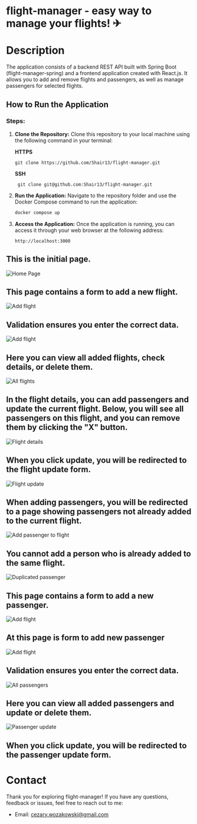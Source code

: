 # flight-manager - easy way to manage your flights! ✈

# Description

The application consists of a backend REST API built with Spring Boot (flight-manager-spring) and a frontend application created with React.js. 
It allows you to add and remove flights and passengers, as well as manage passengers for selected flights.

## How to Run the Application

### Steps:

1. **Clone the Repository:** Clone this repository to your local machine using the following command in your terminal:

   **HTTPS**
    ```
    git clone https://github.com/Shair13/flight-manager.git
    ```
   **SSH**
   ```
    git clone git@github.com:Shair13/flight-manager.git
    ```

2. **Run the Application:** Navigate to the repository folder and use the Docker Compose command to run the application:

    ```bash
    docker compose up
    ```

3. **Access the Application:** Once the application is running, you can access it through your web browser at the
   following address:

   ```
   http://localhost:3000
   ```

## This is the initial page.

![Home Page](images/home_page.png)

## This page contains a form to add a new flight.


![Add flight](images/add_flight.png)

## Validation ensures you enter the correct data.


![Add flight](images/add_flight_validation.png)

## Here you can view all added flights, check details, or delete them.

![All flights](images/all_flights.png)

## In the flight details, you can add passengers and update the current flight. Below, you will see all passengers on this flight, and you can remove them by clicking the "X" button.

![Flight details](images/flight_details.png)

## When you click update, you will be redirected to the flight update form.

![Flight update](images/flight_update.png)

## When adding passengers, you will be redirected to a page showing passengers not already added to the current flight.

![Add passenger to flight](images/add_passengers_to_flight.png)

## You cannot add a person who is already added to the same flight.

![Duplicated passenger](images/duplicated_passenger.png)

## This page contains a form to add a new passenger.

![Add flight](images/add_passenger.png)

## At this page is form to add new passenger

![Add flight](images/add_passenger_validation.png)

## Validation ensures you enter the correct data.

![All passengers](images/all_passengers.png)

## Here you can view all added passengers and update or delete them.

![Passenger update](images/passenger_update.png)

## When you click update, you will be redirected to the passenger update form.

# Contact

Thank you for exploring flight-manager! If you have any questions, feedback or issues, feel free to reach out to me:

- Email: cezary.wozakowski@gmail.com

